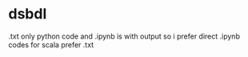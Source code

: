 # dsbdl
.txt only python code and .ipynb is with output so i prefer direct .ipynb codes for scala prefer .txt
